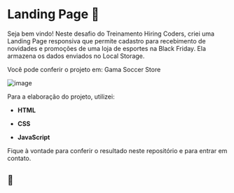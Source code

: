 # Landing Page :page_facing_up:

Seja bem vindo! Neste desafio do Treinamento Hiring Coders, criei uma Landing Page responsiva que permite cadastro para recebimento de novidades e promoções de uma loja de esportes na Black Friday. Ela armazena os dados enviados no Local Storage.

Você pode conferir o projeto em: <a name=https://gamasoccerstore.netlify.app/>Gama Soccer Store</a>

![image](https://user-images.githubusercontent.com/82124316/125869490-f19cb430-676d-4188-b852-80b20f782ee5.png)

Para a elaboração do projeto, utilizei:

- **HTML**

- **CSS**

- **JavaScript**

Fique à vontade para conferir o resultado neste repositório e para entrar em contato.

## 🚀

